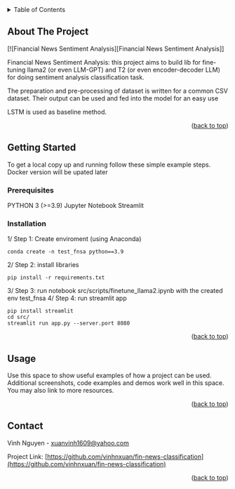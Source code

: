 
<!-- TABLE OF CONTENTS -->
<details>
  <summary>Table of Contents</summary>
  <ol>
    <li>
      <a href="#about-the-project">About The Project</a>
    </li>
    <li>
      <a href="#getting-started">Getting Started</a>
      <ul>
        <li><a href="#prerequisites">Prerequisites</a></li>
        <li><a href="#installation">Installation</a></li>
        <li><a href="#usage">Usage</a></li>
      </ul>
    </li>
    <li><a href="#contact">Contact</a></li>
  </ol>
</details>



<!-- ABOUT THE PROJECT -->
## About The Project

[![Financial News Sentiment Analysis][Financial News Sentiment Analysis]]

Financial News Sentiment Analysis: this project aims to build lib for fine-tuning llama2 (or even LLM-GPT) and T2 (or even encoder-decoder LLM) for doing sentiment analysis classification task.

The preparation and pre-processing of dataset is written for a common CSV dataset. Their output can be used and fed into the model for an easy use

LSTM is used as baseline method.

<p align="right">(<a href="#readme-top">back to top</a>)</p>


<!-- GETTING STARTED -->
## Getting Started

To get a local copy up and running follow these simple example steps.
Docker version will be upated later

### Prerequisites

PYTHON 3 (>=3.9)
Jupyter Notebook
Streamlit

### Installation
1/ Step 1: Create enviroment (using Anaconda)
```
conda create -n test_fnsa python==3.9
```
2/ Step 2: install libraries
```
pip install -r requirements.txt
```
3/ Step 3: run notebook src/scripts/finetune_llama2.ipynb with the created env test_fnsa
4/ Step 4: run streamlit app
```
pip install streamlit
cd src/
streamlit run app.py --server.port 8080
```
<p align="right">(<a href="#readme-top">back to top</a>)</p>


<!-- USAGE EXAMPLES -->
## Usage

Use this space to show useful examples of how a project can be used. Additional screenshots, code examples and demos work well in this space. You may also link to more resources.

<p align="right">(<a href="#readme-top">back to top</a>)</p>


<!-- CONTACT -->
## Contact

Vinh Nguyen - xuanvinh1609@yahoo.com

Project Link: [https://github.com/vinhnxuan/fin-news-classification](https://github.com/vinhnxuan/fin-news-classification)

<p align="right">(<a href="#readme-top">back to top</a>)</p>
